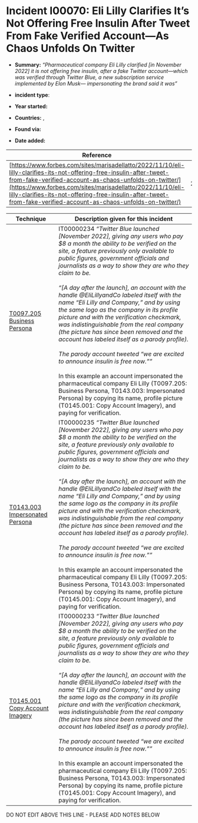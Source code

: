 # Incident I00070: Eli Lilly Clarifies It’s Not Offering Free Insulin After Tweet From Fake Verified Account—As Chaos Unfolds On Twitter

* **Summary:** <I>“Pharmaceutical company Eli Lilly clarified [in November 2022] it is not offering free insulin, after a fake Twitter account—which was verified through Twitter Blue, a new subscription service implemented by Elon Musk— impersonating the brand said it was”</i>

* **incident type**: 

* **Year started:** 

* **Countries:**  , 

* **Found via:** 

* **Date added:** 


| Reference | Pub Date | Authors | Org | Archive |
| --------- | -------- | ------- | --- | ------- |
| [https://www.forbes.com/sites/marisadellatto/2022/11/10/eli-lilly-clarifies-its-not-offering-free-insulin-after-tweet-from-fake-verified-account-as-chaos-unfolds-on-twitter/](https://www.forbes.com/sites/marisadellatto/2022/11/10/eli-lilly-clarifies-its-not-offering-free-insulin-after-tweet-from-fake-verified-account-as-chaos-unfolds-on-twitter/) | 2022/11/10 | Marisa Dellatto | Forbes | [https://web.archive.org/web/20221127024348/https://www.forbes.com/sites/marisadellatto/2022/11/10/eli-lilly-clarifies-its-not-offering-free-insulin-after-tweet-from-fake-verified-account-as-chaos-unfolds-on-twitter/](https://web.archive.org/web/20221127024348/https://www.forbes.com/sites/marisadellatto/2022/11/10/eli-lilly-clarifies-its-not-offering-free-insulin-after-tweet-from-fake-verified-account-as-chaos-unfolds-on-twitter/) |

 

| Technique | Description given for this incident |
| --------- | ------------------------- |
| [T0097.205 Business Persona](../../generated_pages/techniques/T0097.205.md) | IT00000234 <i>“Twitter Blue launched [November 2022], giving any users who pay $8 a month the ability to be verified on the site, a feature previously only available to public figures, government officials and journalists as a way to show they are who they claim to be.<br><br> “[A day after the launch], an account with the handle @EliLillyandCo labeled itself with the name “Eli Lilly and Company,” and by using the same logo as the company in its profile picture and with the verification checkmark, was indistinguishable from the real company (the picture has since been removed and the account has labeled itself as a parody profile).<br><br> The parody account tweeted “we are excited to announce insulin is free now.””</i><br><br> In this example an account impersonated the pharmaceutical company Eli Lilly (T0097.205: Business Persona, T0143.003: Impersonated Persona) by copying its name, profile picture (T0145.001: Copy Account Imagery), and paying for verification. |
| [T0143.003 Impersonated Persona](../../generated_pages/techniques/T0143.003.md) | IT00000235 <i>“Twitter Blue launched [November 2022], giving any users who pay $8 a month the ability to be verified on the site, a feature previously only available to public figures, government officials and journalists as a way to show they are who they claim to be.<br><br> “[A day after the launch], an account with the handle @EliLillyandCo labeled itself with the name “Eli Lilly and Company,” and by using the same logo as the company in its profile picture and with the verification checkmark, was indistinguishable from the real company (the picture has since been removed and the account has labeled itself as a parody profile).<br><br> The parody account tweeted “we are excited to announce insulin is free now.””</i><br><br> In this example an account impersonated the pharmaceutical company Eli Lilly (T0097.205: Business Persona, T0143.003: Impersonated Persona) by copying its name, profile picture (T0145.001: Copy Account Imagery), and paying for verification. |
| [T0145.001 Copy Account Imagery](../../generated_pages/techniques/T0145.001.md) | IT00000233 <i>“Twitter Blue launched [November 2022], giving any users who pay $8 a month the ability to be verified on the site, a feature previously only available to public figures, government officials and journalists as a way to show they are who they claim to be.<br><br> “[A day after the launch], an account with the handle @EliLillyandCo labeled itself with the name “Eli Lilly and Company,” and by using the same logo as the company in its profile picture and with the verification checkmark, was indistinguishable from the real company (the picture has since been removed and the account has labeled itself as a parody profile).<br><br> The parody account tweeted “we are excited to announce insulin is free now.””</i><br><br> In this example an account impersonated the pharmaceutical company Eli Lilly (T0097.205: Business Persona, T0143.003: Impersonated Persona) by copying its name, profile picture (T0145.001: Copy Account Imagery), and paying for verification. |


DO NOT EDIT ABOVE THIS LINE - PLEASE ADD NOTES BELOW